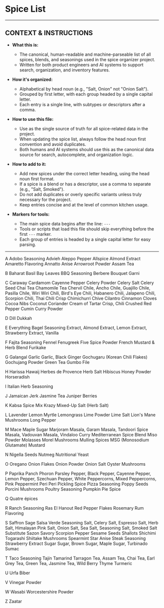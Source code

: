 # Spice List

---

## CONTEXT & INSTRUCTIONS

- **What this is:**
  - The canonical, human-readable and machine-parseable list of all spices, blends, and seasonings used in the spice organizer project.
  - Written for both product engineers and AI systems to support search, organization, and inventory features.

- **How it's organized:**
  - Alphabetical by head noun (e.g., "Salt, Onion" not "Onion Salt").
  - Grouped by first letter, with each group headed by a single capital letter.
  - Each entry is a single line, with subtypes or descriptors after a comma.

- **How to use this file:**
  - Use as the single source of truth for all spice-related data in the project.
  - When updating the spice list, always follow the head noun first convention and avoid duplicates.
  - Both humans and AI systems should use this as the canonical data source for search, autocomplete, and organization logic.

- **How to add to it:**
  - Add new spices under the correct letter heading, using the head noun first format.
  - If a spice is a blend or has a descriptor, use a comma to separate (e.g., "Salt, Smoked").
  - Do not add duplicates or overly specific variants unless truly necessary for the project.
  - Keep entries concise and at the level of common kitchen usage.

- **Markers for tools:**
  - The main spice data begins after the line: `---`
  - Tools or scripts that load this file should skip everything before the first `---` marker.
  - Each group of entries is headed by a single capital letter for easy parsing.

---

A
Adobo Seasoning
Advieh
Aleppo Pepper
Allspice
Almond Extract
Amaretto Flavoring
Annatto
Anise
Arrowroot Powder
Assam Tea

B
Baharat
Basil
Bay Leaves
BBQ Seasoning
Berbere
Bouquet Garni

C
Caraway
Cardamom
Cayenne Pepper
Celery Powder
Celery Salt
Celery Seed
Chai Tea
Chamomile Tea
Chervil
Chile, Ancho
Chile, Guajillo
Chile, Pasilla
Chile, Wiri Wiri
Chili, Bird's Eye
Chili, Habanero
Chili, Jalapeno
Chili, Scorpion
Chili, Thai
Chili Crisp
Chimichurri
Chive
Cilantro
Cinnamon
Cloves
Cocoa Nibs
Coconut
Coriander
Cream of Tartar
Crisp, Chili
Crushed Red Pepper
Cumin
Curry Powder

D
Dill
Dukkah

E
Everything Bagel Seasoning
Extract, Almond
Extract, Lemon
Extract, Strawberry
Extract, Vanilla

F
Fajita Seasoning
Fennel
Fenugreek
Five Spice Powder
French Mustard & Herb Blend
Furikake

G
Galangal
Garlic
Garlic, Black
Ginger
Gochugaru (Korean Chili Flakes)
Gochujang Powder
Green Tea
Gumbo File

H
Harissa
Hawaij
Herbes de Provence
Herb Salt
Hibiscus
Honey Powder
Horseradish

I
Italian Herb Seasoning

J
Jamaican Jerk
Jasmine Tea
Juniper Berries

K
Kabsa Spice Mix
Krazy Mixed-Up Salt (Herb Salt)

L
Lavender
Lemon Myrtle
Lemongrass
Lime Powder
Lime Salt
Lion's Mane Mushrooms
Long Pepper

M
Mace
Maple Sugar
Marjoram
Masala, Garam
Masala, Tandoori Spice
Masala, Vadouvan
Masala, Vindaloo Curry
Mediterranean Spice Blend
Miso Powder
Molasses
Morel Mushrooms
Mulling Spices
MSG (Monosodium Glutamate)
Mustard

N
Nigella Seeds
Nutmeg
Nutritional Yeast

O
Oregano
Onion Flakes
Onion Powder
Onion Salt
Oyster Mushrooms

P
Paprika
Panch Phoron
Parsley
Pepper, Black
Pepper, Cayenne
Pepper, Lemon
Pepper, Szechuan
Pepper, White
Peppercorns, Mixed
Peppercorns, Pink
Peppermint
Peri Peri
Pickling Spice
Pizza Seasoning
Poppy Seeds
Porcini Mushrooms
Poultry Seasoning
Pumpkin Pie Spice

Q
Quatre épices

R
Ranch Seasoning
Ras El Hanout
Red Pepper Flakes
Rosemary
Rum Flavoring

S
Saffron
Sage
Salsa Verde Seasoning
Salt, Celery
Salt, Espresso
Salt, Herb
Salt, Himalayan Pink
Salt, Onion
Salt, Sea
Salt, Seasoning
Salt, Smoked
Salt Substitute
Sazon
Savory
Scorpion Pepper
Sesame Seeds
Shallots
Shichimi Togarashi
Shiitake Mushrooms
Spearmint
Star Anise
Steak Seasoning
Strawberry Extract
Sugar
Sugar, Brown
Sugar, Maple
Sugar, Turbinado
Sumac

T
Taco Seasoning
Tajín
Tamarind
Tarragon
Tea, Assam
Tea, Chai
Tea, Earl Grey
Tea, Green
Tea, Jasmine
Tea, Wild Berry
Thyme
Turmeric

U
Urfa Biber

V
Vinegar Powder

W
Wasabi
Worcestershire Powder

Z
Zaatar